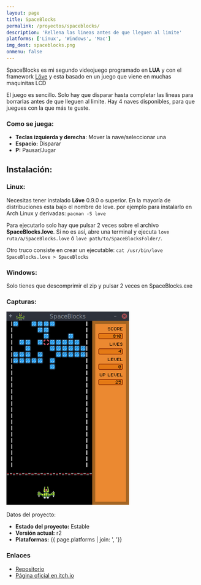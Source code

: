 ```yaml
---
layout: page
title: SpaceBlocks
permalink: /proyectos/spaceblocks/
description: 'Rellena las lineas antes de que lleguen al limite'
platforms: ['Linux', 'Windows', 'Mac']
img_dest: spaceblocks.png
onmenu: false
---
```


SpaceBlocks es mi segundo videojuego programado en **LUA** y con el framework [Löve](http://love2d.org) y esta basado en un juego que viene en muchas maquinitas LCD

El juego es sencillo. Solo hay que disparar hasta completar las lineas para borrarlas antes de que lleguen al limite. Hay 4 naves disponibles, para que juegues con la que más te guste.

### Como se juega:

* **Teclas izquierda y derecha**: Mover la nave/seleccionar una
* **Espacio:** Disparar
* **P:** Pausar/Jugar

## Instalación:

### Linux:
Necesitas tener instalado **Löve** 0.9.0 o superior. En la mayoría de distribuciones esta bajo el nombre de love. por ejemplo para instalarlo en Arch Linux y derivadas: `pacman -S love`

Para ejecutarlo solo hay que pulsar 2 veces sobre el archivo **SpaceBlocks.love**. Si no es así, abre una terminal y ejecuta `love ruta/a/SpaceBlocks.love` ó `love path/to/SpaceBlocksFolder/`.

Otro truco consiste en crear un ejecutable:
`cat /usr/bin/love SpaceBlocks.love > SpaceBlocks`

### Windows:
Solo tienes que descomprimir el zip y pulsar 2 veces en SpaceBlocks.exe

### Capturas:
![Pantalla de juego](https://github.com/son-link/SpaceBlocks/raw/master/screenshot.png)

Datos del proyecto:

* **Estado del proyecto:** Estable
* **Versión actual:** r2
* **Plataformas:** {{ page.platforms | join: ', '}}

### Enlaces

* [Repositorio](https://github.com/son-link/SpaceBlocks)
* [Página oficial en itch.io](https://son-link.itch.io/spaceblocks)
